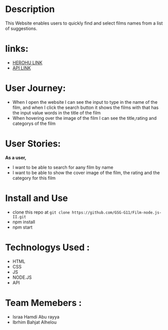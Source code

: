 # Description
 This Website enables users to quickly find and select 
 films names from a list of suggestions.
 
 # links: 
 
 - [HEROHU LINK](https://films-node.herokuapp.com/)
 - [API LINK](https://yts.mx/api/)

 # User Journey: 
 
 - When I open the website I can see the input to type in the name of the film, and when I click the search button it shows the films with that has the input value words in the title of the film
 - When hovering over the image of the film I can see the title,rating and categorys of the film
 
 
 # User Stories:
**As a user,**
 - I want to be able to search for aany film by name
 - I want to be able to show the cover image of the film, the rating and the category for this film


# Install and Use

- clone this repo at `git clone https://github.com/GSG-G11/Film-node.js-II.git`
- npm install 
- npm start
# Technologys Used :
- HTML
- CSS
- JS
- NODE.JS
- API



# Team Memebers :
- Israa Hamdi Abu rayya
- Ibrhim Bahjat Alhelou

